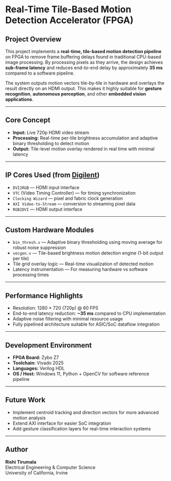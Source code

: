 # Real-Time Tile-Based Motion Detection Accelerator (FPGA)

## Project Overview
This project implements a **real-time, tile-based motion detection pipeline** on FPGA to remove frame buffering delays found in traditional CPU-based image processing. By processing pixels as they arrive, the design achieves **sub-frame latency** and reduces end-to-end delay by approximately **35 ms** compared to a software pipeline.  

The system outputs motion vectors tile-by-tile in hardware and overlays the result directly on an HDMI output. This makes it highly suitable for **gesture recognition**, **autonomous perception**, and other **embedded vision applications**.

---

## Core Concept
- **Input:** Live 720p HDMI video stream  
- **Processing:** Real-time per-tile brightness accumulation and adaptive binary thresholding to detect motion  
- **Output:** Tile-level motion overlay rendered in real time with minimal latency

---

## IP Cores Used (from [Digilent](https://digilent.com))
- `DVI2RGB` — HDMI input interface  
- `VTC` (Video Timing Controller) — for timing synchronization  
- `Clocking Wizard` — pixel and fabric clock generation  
- `AXI Video-to-Stream` — conversion to streaming pixel data  
- `RGB2DVI` — HDMI output interface

---

## Custom Hardware Modules
- `bin_thresh.v` — Adaptive binary thresholding using moving average for robust noise suppression  
- `vecgen.v` — Tile-based brightness motion detection engine (1-bit output per tile)  
- Tile grid overlay logic — Real-time visualization of detected motion  
- Latency instrumentation — For measuring hardware vs software processing times

---

## Performance Highlights
- Resolution: 1280 × 720 (720p) @ 60 FPS  
- End-to-end latency reduction: **~35 ms** compared to CPU implementation  
- Adaptive noise filtering with minimal resource usage  
- Fully pipelined architecture suitable for ASIC/SoC dataflow integration

---

## Development Environment
- **FPGA Board:** Zybo Z7  
- **Toolchain:** Vivado 2025 
- **Languages:** Verilog HDL  
- **OS / Host:** Windows 11, Python + OpenCV for software reference pipeline

---

##  Future Work
- Implement centroid tracking and direction vectors for more advanced motion analysis  
- Extend AXI interface for easier SoC integration  
- Add gesture classification layers for real-time interaction systems

---

##  Author
**Rishi Tirumala**  
Electrical Engineering & Computer Science  
University of California, Irvine
